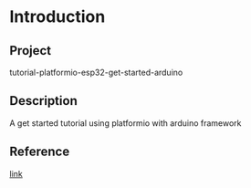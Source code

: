 # Introduction

## Project  

tutorial-platformio-esp32-get-started-arduino  

## Description

A get started tutorial using platformio with arduino framework

## Reference
[link](https://docs.platformio.org/en/latest/tutorials/espressif32/arduino_debugging_unit_testing.html)